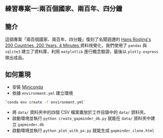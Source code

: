 ## 練習專案一:兩百個國家、兩百年、四分鐘

## 簡介

這個專案「兩百個國家、兩百年、四分鐘」復刻了名聞遐邇的 [Hans Rosling's 200 Countries, 200 Years, 4 Minutes ](https://www.youtube.com/watch?si=5WkjOoiU_IPuKGsR&v=jbkSRLYSojo&feature=youtu.be)資料視覺化，我們使用了 `pandas` 與 `sqlite3` 建立了資料庫，利用 `matplotlib` 進行概念驗證，最後以 `plotly.express` 做出成品。

## 如何重現

- 安裝 [Miniconda](https://docs.anaconda.com/miniconda/)
- 依據 `environment.yml` 建立環境

```bash
`conda env create -f environment.yml`
```

- 將 `data/` 資料夾中的四個 CSV 檔案置放於工作目錄中的 `data/` 資料夾。
- 啟動環境並執行 `python create_gapminder_db.py` 就能在 `data/` 資料夾中建立 `gapminder.db`
- 啟動環境並執行 `python plot_with_px.py` 就能生成 `gapminder_clone.html`
